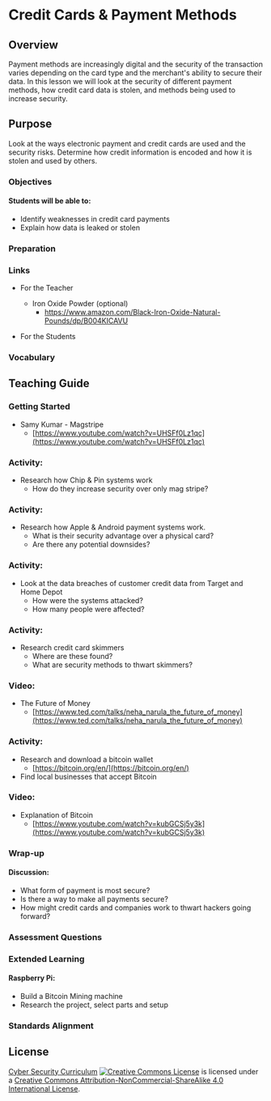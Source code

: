 # Credit Cards & Payment Methods

## Overview
Payment methods are increasingly digital and the security of the transaction varies depending on the card type and the merchant's ability to secure their data.  In this lesson we will look at the security of different payment methods, how credit card data is stolen, and methods being used to increase security.

## Purpose
Look at the ways electronic payment and credit cards are used and the security risks. Determine how credit information is encoded and how it is stolen and used by others.

### Objectives
#### Students will be able to:
- Identify weaknesses in credit card payments
- Explain how data is leaked or stolen

### Preparation

### Links
- For the Teacher
	- Iron Oxide Powder (optional)
		- https://www.amazon.com/Black-Iron-Oxide-Natural-Pounds/dp/B004KICAVU

- For the Students

### Vocabulary

## Teaching Guide
### Getting Started
- Samy Kumar - Magstripe
	- [https://www.youtube.com/watch?v=UHSFf0Lz1qc](https://www.youtube.com/watch?v=UHSFf0Lz1qc)

### Activity:
- Research how Chip & Pin systems work
	- How do they increase security over only mag stripe?

### Activity:
- Research how Apple & Android payment systems work.
	- What is their security advantage over a physical card?
	- Are there any potential downsides?

### Activity:
- Look at the data breaches of customer credit data from Target and Home Depot
	- How were the systems attacked?
	- How many people were affected?

### Activity:
- Research credit card skimmers
	- Where are these found?
	- What are security methods to thwart skimmers?

### Video:
- The Future of Money
	- [https://www.ted.com/talks/neha_narula_the_future_of_money](https://www.ted.com/talks/neha_narula_the_future_of_money)

### Activity:
- Research and download a bitcoin wallet
	- [https://bitcoin.org/en/](https://bitcoin.org/en/)
- Find local businesses that accept Bitcoin

### Video:
- Explanation of Bitcoin
	- [https://www.youtube.com/watch?v=kubGCSj5y3k](https://www.youtube.com/watch?v=kubGCSj5y3k)

### Wrap-up
#### Discussion:
- What form of payment is most secure?
- Is there a way to make all payments secure?
- How might credit cards and companies work to thwart hackers going forward?


### Assessment Questions

### Extended Learning
#### Raspberry Pi:
- Build a Bitcoin Mining machine
- Research the project, select parts and setup

### Standards Alignment

## License
[Cyber Security Curriculum](https://github.com/DerekBabb/CyberSecurity) <a rel="license" href="http://creativecommons.org/licenses/by-nc-sa/4.0/"><img alt="Creative Commons License" style="border-width:0" src="https://i.creativecommons.org/l/by-nc-sa/4.0/88x31.png" /></a> is licensed under a <a rel="license" href="http://creativecommons.org/licenses/by-nc-sa/4.0/">Creative Commons Attribution-NonCommercial-ShareAlike 4.0 International License</a>.
